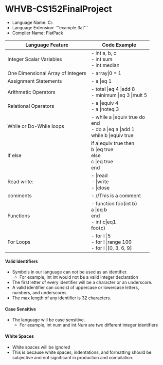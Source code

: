 # WHVB-CS152FinalProject

- Language Name: C♭
- Language Extension: '''example.flat'''
- Compiler Name: FlatPack

| Language Feature                  | Code Example                                                                      |
|-----------------------------------|-----------------------------------------------------------------------------------|
| Integer Scalar Variables          | - int a, b, c<br>- int sum<br>- int median                                        |
| One Dimensional Array of Integers | - array\|0 = 1                                                                    |
| Assignment Statements             | - a \|eq 1                                                                        |
| Arithmetic Operators              | - total \|eq 4 \|add 8 <br>- minimum \|eq 3 \|mult 5                              |
| Relational Operators              | - a \|equiv 4<br>- a \|noteq 3                                                    |
| While or Do-While loops           | - while a \|equiv true do<br>end<br>- do a \|eq a \|add 1<br>while b \|equiv true |
| If else                           | if a\|equiv true then<br>b \|eq true<br>else<br>c \|eq true<br>end                |
| Read write:                       | - \|read<br>- \|write<br>- \|close                                                |
| comments                          | - //This is a comment                                                             |
| Functions                         | - function foo(int b)<br>  a \|eq b<br>  end<br>- int c\|eq1<br>foo(c)            |
| For Loops                         | - for I \|5<br>- for I \|range 100<br>- for I \|[0, 3, 6, 9]                      |


#### Valid Identifiers

- Symbols in our language can not be used as an identifier.
  - For example, int int would not be a valid integer declaration
- The first letter of every identifier will be a character or an underscore.
- A valid identifier can consist of uppercase or lowercase letters, numbers, and underscores.
- The max length of any identifier is 32 characters.

#### Case Sensitive
- The language will be case sensitive.
  - For example, int num and int Num are two different integer identifiers

#### White Spaces
- White spaces will be ignored
- This is because white spaces, indentations, and formatting should be subjective and not significant in production and compilation.
